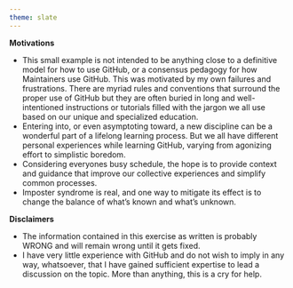 ```yaml
---
theme: slate
---
```


**Motivations**

- This small example is not intended to be anything close to a definitive model for how to use GitHub, 
or a consensus pedagogy for how Maintainers use GitHub. This was motivated by my own failures and frustrations. There are
myriad rules and conventions that surround the proper use of GitHub but they are often buried in long and
well-intentioned instructions or tutorials filled with the jargon we all use based on our unique and 
specialized education. 
- Entering into, or even asymptoting toward, a new discipline can be a wonderful part of a lifelong learning process.
But we all have different personal experiences while learning GitHub, varying from agonizing effort to simplistic boredom.
- Considering everyones busy schedule, the hope is to provide context and guidance that improve 
our collective experiences and simplify common processes.
- Imposter syndrome is real, and one way to mitigate its effect is to change the balance of what’s known and what’s unknown.

**Disclaimers**

- The information contained in this exercise as written is probably WRONG and will remain wrong until it gets fixed.
- I have very little experience with GitHub and do not wish to imply in any way, whatsoever, that I have gained sufficient
expertise to lead a discussion on the topic. More than anything, this is a cry for help.
